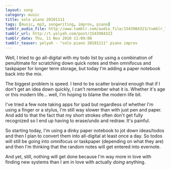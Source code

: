 ```yaml
---
layout: song
category: music
title: solo piano 20101111
tags: [music, mp3, songwriting, improv, piano]
tumblr_audio_file: http://www.tumblr.com/audio_file/1543984323/tumblr_lbqcz8YWXg1qzo4ep
tumblr_url: http://t.yelyah.com/post/1543984323
tumblr_date: Thu, 11 Nov 2010 11:09:08
tumblr_teaser: yelyah - "solo piano 20101111" piano improv
---
```

Well, I tried to go all-digital with my todo list by using a combination of penultimate for scratching down quick notes and then omnifocus and taskpaper for longer term storage, but today I'm adding a paper notebook back into the mix.

The biggest problem is speed. I tend to be scatter brained enough that if I don't get an idea down quickly, I can't remember what it is. Whether it's age or this modern life... well, I'm hoping to blame the modern life bit.

I've tried a few note taking apps for ipad but regardless of whether I'm using a finger or a stylus, I'm still way slower than with just pen and paper. And add to that the fact that my short strokes often don't get fully recognized so I end up having to erase/undo and redraw. It's painful.

So starting today, I'm using a dinky paper notebook to jot down ideas/todos and then I plan to convert them into all-digital at least once a day. So todos will still be going into omnifocus or taskpaper (depending on what they are) and then I'm thinking that the random notes will get entered into evernote.

And yet, still, nothing will get done because I'm way more in love with finding new systems than I am in love with actually *doing* anything.
